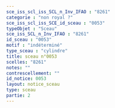 ```yaml
---
sce_iss_scl_iss_SCL_n_Inv_IFAO : "8261"
categorie : "non royal ?"
sce_iss_scl_iss_SCE_id_sceau : "0053"
typeObjet : "Sceau"
sce_iss_SCL_n_Inv_IFAO : "8261"
id_sceau : "0053"
motif : "indéterminé"
type_sceau : "cylindre"
title: sceau n°0053
scelles: "8261"
notes: ""
contrescellement: ""
id_notice: 0053
layout: notice_sceau
type: sceau
partie: 2
---
```

